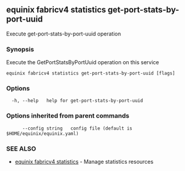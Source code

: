 ## equinix fabricv4 statistics get-port-stats-by-port-uuid

Execute get-port-stats-by-port-uuid operation

### Synopsis

Execute the GetPortStatsByPortUuid operation on this service

```
equinix fabricv4 statistics get-port-stats-by-port-uuid [flags]
```

### Options

```
  -h, --help   help for get-port-stats-by-port-uuid
```

### Options inherited from parent commands

```
      --config string   config file (default is $HOME/equinix/equinix.yaml)
```

### SEE ALSO

* [equinix fabricv4 statistics](equinix_fabricv4_statistics.md)	 - Manage statistics resources

